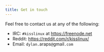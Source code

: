 ```yaml
---
title: Get in touch
---
```


Feel free to contact us at any of the following:

- IRC: `#kisslinux` at <https://freenode.net>
- Reddit: <https://reddit.com/r/kisslinux/>
- Email: `dylan.`araps`@`gmail`.com`


